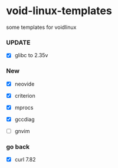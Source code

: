 # void-linux-templates
some templates for voidlinux

### UPDATE
- [x] glibc to 2.35v

### New
- [x] neovide
- [x] criterion
- [x] mprocs
- [x] gccdiag

- [ ] gnvim


### go back
- [x] curl 7.82

